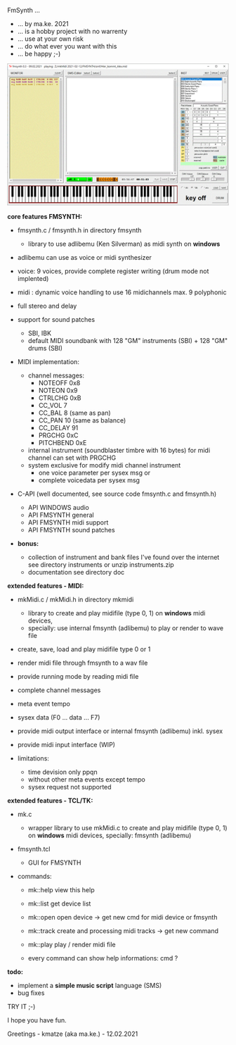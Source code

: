 FmSynth ...

- ... by ma.ke. 2021
- ... is a hobby project with no warrenty
- ... use at your own risk
- ... do what ever you want with this
- ... be happy ;-)

![FmSynth](/fmsynth.GIF)
	  
**core features FMSYNTH:**
- fmsynth.c / fmsynth.h in directory fmsynth
	- library to use adlibemu (Ken Silverman) as midi synth on **windows**
- adlibemu can use as voice or midi synthesizer
- voice: 9 voices, provide complete register writing (drum mode not implented)
- midi : dynamic voice handling to use 16 midichannels
		 max. 9 polyphonic
- full stereo and delay

- support for sound patches
	- SBI, IBK
	- default MIDI soundbank with 128 "GM" instruments (SBI) + 128 "GM" drums (SBI)

- MIDI implementation: 
	- channel messages:
		- NOTEOFF       0x8
		- NOTEON        0x9
		- CTRLCHG       0xB
		- CC_VOL          7
		- CC_BAL          8 (same as pan)
		- CC_PAN         10 (same as balance)
		- CC_DELAY       91
		- PRGCHG        0xC
		- PITCHBEND     0xE
	- internal instrument (soundblaster timbre with 16 bytes) for midi channel can set with PRGCHG
	- system exclusive for modify midi channel instrument
		- one voice parameter per sysex msg or 
		- complete voicedata  per sysex msg 

- C-API (well documented, see source code fmsynth.c and fmsynth.h)
	- API WINDOWS 	audio
	- API FMSYNTH 	general
	- API FMSYNTH 	midi support
	- API FMSYNTH 	sound patches
	
- **bonus:** 
	- collection of instrument and bank files I've found over the internet
	  see directory instruments or unzip instruments.zip
	- documentation see directory doc

**extended features - MIDI:**
- mkMidi.c / mkMidi.h in directory mkmidi
	- library to create and play midifile (type 0, 1) on **windows** midi devices,  
	- specially: use internal fmsynth (adlibemu) to play or render to wave file
- create, save, load and play midifile type 0 or 1
- render midi file through fmsynth to a wav file 
- provide running mode by reading midi file
- complete channel messages
- meta event tempo
- sysex data (F0 ... data ... F7)
- provide midi output interface or internal fmsynth (adlibemu) inkl. sysex
- provide midi input interface (WIP)

- limitations:
	- time devision only ppqn
	- without other meta events except tempo
	- sysex request not supported

**extended features - TCL/TK:**
- mk.c         
	- wrapper library to use mkMidi.c to create and play midifile (type 0, 1)
          on **windows** midi devices, specially: fmsynth (adlibemu)
- fmsynth.tcl 
	- GUI for FMSYNTH

- commands:
	- mk::help     view this help
	- mk::list     get device list
	- mk::open     open device -> get new cmd for midi device or fmsynth 
	- mk::track    create and processing midi tracks -> get new command
	- mk::play     play / render midi file

	- every command can show help informations: cmd ?

**todo:**

- implement a **simple music script** language (SMS)
- bug fixes

TRY IT ;-)

I hope you have fun.

Greetings - kmatze (aka ma.ke.) - 12.02.2021




